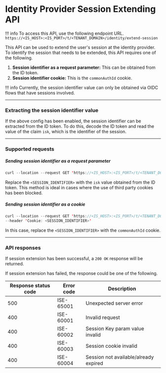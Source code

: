 # Identity Provider Session Extending API

!!! info
    To access this API, use the following endpoint URL.
    ```
    https://<IS_HOST>:<IS_PORT>/t/<TENANT_DOMAIN>/identity/extend-session
    ```

This API can be used to extend the user's session at the identity provider. To identify the session that
 needs to be extended, this API requires one of the following.

1. **Session identifier as a request parameter:** This can be obtained from the ID token.
2. **Session identifier cookie:** This is the `commonAuthId` cookie.

!!! info
    Currently, the session identifier value can only be obtained via OIDC flows that have sessions involved.

---

### Extracting the session identifier value

If the above config has been enabled, the session identifier can be extracted from the ID token. 
To do this, decode the ID token and read the value of the claim `isk`, which is the identifier of the session.

---

### Supported requests

##### Sending session identifier as a request parameter

```java
curl --location --request GET 'https://<IS_HOST>:<IS_PORT>/t/<TENANT_DOMAIN>/identity/extend-session?idpSessionKey=<SESSION_IDENTIFIER>'
```

Replace the `<SESSION_IDENTIFIER>` with the `isk` value obtained from the ID token. This method is ideal
 in cases where the use of third party cookies has been blocked.

##### Sending session identifier as a cookie

```java
curl --location --request GET 'https://<IS_HOST>:<IS_PORT>/t/<TENANT_DOMAIN>/identity/extend-session' \
--header 'Cookie: <SESSION_IDENTIFIER>'
```

In this case, replace the `<SESSION_IDENTIFIER>` with the `commonAuthId` cookie.

---

### API responses

If session extension has been successful, a `200 OK` response will be returned.

If session extension has failed, the response could be one of the following.

| Response status code  |  Error code  | Description                                      |
|-----------------------|--------------|--------------------------------------------------|
| 500                   | ISE-65001    | Unexpected server error                          |
| 400                   | ISE-60001    | Invalid request                                  |                                                                                                                
| 400                   | ISE-60002    | Session Key param value invalid                  |
| 400                   | ISE-60003    | Session cookie invalid                           |
| 400                   | ISE-60004    | Session not available/already expired            |